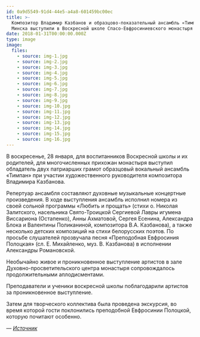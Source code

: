 ```yaml
---
id: 0a9d5549-91d4-44e5-a4a8-601459bc00ec
title: >-
  Композитор Владимир Казбанов и образцово-показательный ансамбль «Тимпан» из
  Минска выступили в Воскресной школе Спасо-Евфросиниевского монастыря
date: 2018-01-31T00:00:00.000Z
type: image
image:
  files:
    - source: img-1.jpg
    - source: img-2.jpg
    - source: img-3.jpg
    - source: img-4.jpg
    - source: img-5.jpg
    - source: img-6.jpg
    - source: img-7.jpg
    - source: img-8.jpg
    - source: img-9.jpg
    - source: img-10.jpg
    - source: img-11.jpg
    - source: img-12.jpg
    - source: img-13.jpg
    - source: img-14.jpg
    - source: img-15.jpg
    - source: img-16.jpg
---
```


В воскресенье, 28 января, для воспитанников Воскресной школы и их родителей, для многочисленных прихожан монастыря выступил обладатель двух патриарших грамот образцовый вокальный ансамбль «Тимпан» при участии художественного руководителя композитора Владимира Казбанова.

Репертуар ансамбля составляют духовные музыкальные концертные произведения. В ходе выступления ансамбль исполнил номера из своей сольной программы «Любить и прощать» (стихи о. Николая Залитского, насельника Свято-Троицкой Сергиевой Лавры игумена Виссариона (Остапенко), Анны Ахматовой, Сергея Есенина, Александра Блока и Валентины Поликаниной, композитора В.А. Казбанова), а также несколько детских композиций на стихи белорусских поэтов. По просьбе слушателей прозвучала песня «Преподобная Евфросиния Полоцкая» (сл. Е. Михайленко, муз. В. Казбанова) в исполнении Александры Романовской.

Необычайно живое и проникновенное выступление артистов в зале Духовно-просветительского центра монастыря сопровождалось продолжительными аплодисментами.

Преподаватели и ученики воскресной школы поблагодарили артистов за проникновенное выступление.

Затем для творческого коллектива была проведена экскурсия, во время которой гости поклонились преподобной Евфросинии Полоцкой, которую почитают особенно.

_— [Источник](http://spas-monastery.by/events/archive/12572/)_
